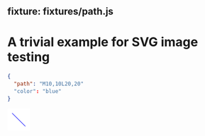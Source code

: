 fixture: fixtures/path.js
---

# A trivial example for SVG image testing


~~~json example="blue line"
{
  "path": "M10,10L20,20"
  "color": "blue"
}
~~~

![blue line](images/blueline.png)
